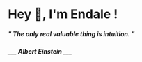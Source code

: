 <h1 title="head"> Hey 👋, I'm Endale !</h1>

**<h5><i>" The only real valuable thing is intuition. "</i></h5>**

*<b>___ Albert Einstein ___</b>*
